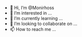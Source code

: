 - 👋 Hi, I’m @Monirhoss
- 👀 I’m interested in ...
- 🌱 I’m currently learning ...
- 💞️ I’m looking to collaborate on ...
- 📫 How to reach me ...

<!---
Monirhoss/Monirhoss is a ✨ special ✨ repository because its `README.md` (this file) appears on your GitHub profile.
You can click the Preview link to take a look at your changes.
--->
